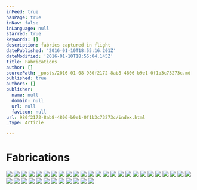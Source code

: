 ```yaml
---
inFeed: true
hasPage: true
inNav: false
inLanguage: null
starred: true
keywords: []
description: fabrics captured in flight
datePublished: '2016-01-10T18:55:16.201Z'
dateModified: '2016-01-10T18:55:04.145Z'
title: Fabrications
author: []
sourcePath: _posts/2016-01-08-980f2172-8ab8-4806-b9e1-0f1b3c73273c.md
published: true
authors: []
publisher:
  name: null
  domain: null
  url: null
  favicon: null
url: 980f2172-8ab8-4806-b9e1-0f1b3c73273c/index.html
_type: Article

---
```

# Fabrications
![](https://s3-us-west-2.amazonaws.com/the-grid-img/p/1afde5f8f9c6145dc7c223c61f75df5303c4e488.jpg)
![](https://s3-us-west-2.amazonaws.com/the-grid-img/p/84bc5049f5dec03ae17e2f652142be4578581da6.jpg)
![](https://s3-us-west-2.amazonaws.com/the-grid-img/p/a2128fc3750ccfa655b9924ed1b3cd48537d0bf9.jpg)
![](https://s3-us-west-2.amazonaws.com/the-grid-img/p/3c464e718460941be7dafcb67b1e5db8321b1d4d.jpg)
![](https://s3-us-west-2.amazonaws.com/the-grid-img/p/5e4fabb93c2c5c80f2bcf7981440c2e1473defea.jpg)
![](https://s3-us-west-2.amazonaws.com/the-grid-img/p/2bd85882c105712882b95f1f2047abb68c39e593.jpg)
![](https://s3-us-west-2.amazonaws.com/the-grid-img/p/5991afd9927369ef9065e42c3ad285023e49c260.jpg)
![](https://s3-us-west-2.amazonaws.com/the-grid-img/p/fdc36089e0af3438e003b6473dd2513b2b1a62cd.jpg)
![](https://s3-us-west-2.amazonaws.com/the-grid-img/p/0055a111e372abf09034561e98fa5f54046cfb40.jpg)
![](https://s3-us-west-2.amazonaws.com/the-grid-img/p/b037529c0f0d7297b58e6052b9334be5291dac38.jpg)
![](https://s3-us-west-2.amazonaws.com/the-grid-img/p/7021bc01f93efd1dbcf3445ec453eefe60ec3d05.jpg)
![](https://s3-us-west-2.amazonaws.com/the-grid-img/p/934f6827b13677a4ba60244bffb437ce689f79e6.jpg)
![](https://s3-us-west-2.amazonaws.com/the-grid-img/p/e5d556566a863b1f76c4fadc6b3a653f341e57d6.jpg)
![](https://s3-us-west-2.amazonaws.com/the-grid-img/p/833b0cbf788f895e0539d09ad5554102b697f75a.jpg)
![](https://s3-us-west-2.amazonaws.com/the-grid-img/p/926e665666cef70fcac3f91132b70318dd4a243f.jpg)
![](https://s3-us-west-2.amazonaws.com/the-grid-img/p/3c3ac8e85fa773c5cbad993a1c23d4127df1017b.jpg)
![](https://s3-us-west-2.amazonaws.com/the-grid-img/p/60e4ded3d4ee3f84fb2f7d2de993b9b52c278e64.jpg)
![](https://s3-us-west-2.amazonaws.com/the-grid-img/p/8528be07b57d5a2046454bbbcc811ab63b6ed69e.jpg)
![](https://s3-us-west-2.amazonaws.com/the-grid-img/p/9cb0f6839f448ed4e7778d8fcefdcad2a9a10170.jpg)
![](https://s3-us-west-2.amazonaws.com/the-grid-img/p/263f2884f3a72641a9687d2dbfa62ffb505cdb67.jpg)
![](https://s3-us-west-2.amazonaws.com/the-grid-img/p/35045aa9b5eda627c4466fbda1ce171dc267e95c.jpg)
![](https://s3-us-west-2.amazonaws.com/the-grid-img/p/9053711f345836e1221eac388ba492e7d92fdc13.jpg)
![](https://s3-us-west-2.amazonaws.com/the-grid-img/p/d4014712be59b6b7fce49f4f79b9ddfc0389680f.jpg)
![](https://s3-us-west-2.amazonaws.com/the-grid-img/p/038a3c06ddce2e8dc2544bfb71be3fe97b4618ff.jpg)
![](https://s3-us-west-2.amazonaws.com/the-grid-img/p/cc7369b86e798149a40daf49439d775596536480.jpg)
![](https://s3-us-west-2.amazonaws.com/the-grid-img/p/c4a9c0003615ddc20321c0f7cef946d9f0627b1c.jpg)
![](https://s3-us-west-2.amazonaws.com/the-grid-img/p/f2eb6d7ed2ff656f0daa31e4fe7679354431018c.jpg)
![](https://s3-us-west-2.amazonaws.com/the-grid-img/p/63f7ee6d164df41b2f35bf223ae460b80ef0e316.jpg)
![](https://s3-us-west-2.amazonaws.com/the-grid-img/p/f053c1e0b052ce3a8f83c99b218bcb3637b57ff2.jpg)
![](https://s3-us-west-2.amazonaws.com/the-grid-img/p/b37c3cf36c76b0f4a3bf8df93cc5ae698792567e.jpg)
![](https://s3-us-west-2.amazonaws.com/the-grid-img/p/b95636788d854d945a8e64e0ecd4182343aee34c.jpg)
![](https://s3-us-west-2.amazonaws.com/the-grid-img/p/0652a4ba1e185d8aedec45779ce681fa33a5103b.jpg)
![](https://s3-us-west-2.amazonaws.com/the-grid-img/p/19e050b0f7da7aadc32d4a555b1b92e0d95ca69e.jpg)
![](https://s3-us-west-2.amazonaws.com/the-grid-img/p/5b37cd8778b6d30e22862337dea3e21a8764e812.jpg)
![](https://s3-us-west-2.amazonaws.com/the-grid-img/p/c1a274b90a82da524e8ab39f0ad657d60efd45fe.jpg)
![](https://s3-us-west-2.amazonaws.com/the-grid-img/p/11efd35b4d3c40fb647a9fa226154033a1f410b6.jpg)
![](https://s3-us-west-2.amazonaws.com/the-grid-img/p/bdd999068ca0108fe153438cd976085f148412fe.jpg)